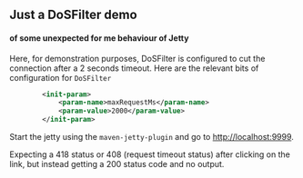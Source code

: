 ## Just a DoSFilter demo

#### of some unexpected for me behaviour of Jetty

Here, for demonstration purposes, DoSFilter is configured to cut the connection after a 2 seconds timeout. Here are the
relevant bits of configuration for ```DoSFilter```

```xml
        <init-param>
            <param-name>maxRequestMs</param-name>
            <param-value>2000</param-value>
        </init-param>
```

Start the jetty using the ```maven-jetty-plugin``` and go to [http://localhost:9999](http://localhost:9999).

Expecting a 418 status or 408 (request timeout status) after clicking on the link, but instead getting a 200 status code and no output.